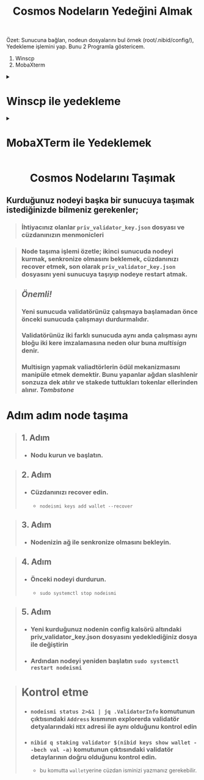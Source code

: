 <div align="center">

<h1> Cosmos Nodeların Yedeğini Almak </h1>


</div>

<br>

Özet: Sunucuna bağlan, nodeun dosyalarını bul örnek (root/.nibid/config/), Yedekleme işlemini yap.
Bunu 2 Programla göstericem.
1) Winscp
2) MobaXterm


<details>
      
<summary> <h1> Winscp ile yedekleme </summary> </h1>

  <h2>
    [WinScp İndirme Linki](https://winscp.net/eng/download.php)
  </h2>
  
## Önce Sunucumuza bağlanalım. İşaretlediğim yerlere sunucu bilgilerini girin ve sunucunuza bağlanın.

Eğer sunucuya bağlanırken private key dosyası kullanmıyorsanız 2. adımı es geçin.

![image](https://user-images.githubusercontent.com/76253089/223129569-e26ca533-89e1-4a13-b210-2a58b58b8480.png)

## Sunucunuza bağlandığınızda sizde daha az dosya gözükecektir. Ctrl + ALT + H tuşlarına aynı anda basın ve gizli dosyaları açın.
Bende gördüğünüz gibi .nibid ve .quasarnode klasörleri açığa çıktı.

![image](https://user-images.githubusercontent.com/76253089/223130530-169912b1-6910-45f8-8b33-dc35bd0b2625.png)

## .nibid sonra config içerisine girince priv_validator_key.json dosyasını göreceksiniz onu masaüstünüze çek bırak yapın ve işlem bu kadar.

![image](https://user-images.githubusercontent.com/76253089/223457002-53c8af94-4949-4ce9-8fd6-9a95f402bfde.png)

  </details>
  
  <details>
      
<summary> <h1> MobaXTerm ile Yedeklemek </summary> </h1>
  
  <h2> [MobaXterm İndirme Linki](https://mobaxterm.mobatek.net/) </h2>

## MobaXtermi indirip bilgisayarımıza kuralım. Sonrasında Altta gösterdiğim yerlere tıklayıp sunucu bilgilerimizi girelim.
  
 3. Adımda Private keyiniz varsa işaretlediğim yerden dosyanızı seçin. Eğer private key yerine şifre ile bağlanıyorsanız bu adımı geçin. Sunucu şifrenizi sunucuya bağlanırken soracak.
  
  ![image](https://github.com/enzifiri/Linux-ve-Nodelar-Hakkinda/assets/76253089/66084412-2b79-4aac-a342-a853d3d57c9c)


## İşaretlediğim sembole basıp gizli dosyalarımızı açığa çıkartalım. Gördüğünüz gibi .nibid klasörü açığa çıktı 
  
  ![image](https://user-images.githubusercontent.com/76253089/223461646-b2f628f0-465a-44a2-8d8c-dcddce310d1f.png)

## .nibid / config / dosyalarına girin ve Priv_validator_key.json dosyanızı masaüstüne sürükle bırak yapıp yedekleyin.
  
  ![image](https://user-images.githubusercontent.com/76253089/223461995-bf236566-1a3b-453d-9833-7e373d83d705.png)

  
  
   </details>
   
<div align="center">

<h1>  Cosmos Nodelarını Taşımak </h1>

</div>

## Kurduğunuz nodeyi başka bir sunucuya taşımak istediğinizde bilmeniz gerekenler;
> ### İhtiyacınız olanlar `priv_validator_key.json` dosyası ve cüzdanınızın menmonicleri

> ### Node taşıma işlemi özetle; ikinci sunucuda nodeyi kurmak, senkronize olmasını beklemek, cüzdanınızı recover etmek, son olarak `priv_validator_key.json` dosyasını yeni sunucuya taşıyıp nodeye restart atmak.

> ## ***Önemli!*** 
> ### Yeni sunucuda validatörünüz çalışmaya başlamadan önce önceki sunucuda çalışmayı durdurmalıdır.
> ### Validatörünüz iki farklı sunucuda aynı anda çalışması aynı bloğu iki kere imzalamasına neden olur buna ***multisign*** denir.
> ### Multisign yapmak valiadtörlerin ödül mekanizmasını manipüle etmek demektir. Bunu yapanlar ağdan slashlenir sonzuza dek atılır ve stakede tuttukları tokenlar ellerinden alınır. ***Tombstone***

# Adım adım node taşıma
> ## 1. Adım
> - ###  Nodu kurun ve başlatın.

> ## 2. Adım
> - ### Cüzdanınızı recover edin.
>   - `nodeismi keys add wallet --recover` 

> ## 3. Adım
> - ### Nodenizin ağ ile senkronize olmasını bekleyin.

> ## 4. Adım
> - ### Önceki nodeyi durdurun.
>   - `sudo systemctl stop nodeismi`

> ## 5. Adım
> - ### Yeni kurduğunuz nodenin config kalsörü altındaki priv_validator_key.json dosyasını yedeklediğiniz dosya ile değiştirin
> - ### Ardından nodeyi yeniden başlatın `sudo systemctl restart nodeismi` 

> # Kontrol etme
> -  ### `nodeismi status 2>&1 | jq .ValidatorInfo` komutunun çıktısındaki `Address` kısmının explorerda validatör detyalarındaki `HEX` adresi ile aynı olduğunu kontrol edin
> - ### `nibid q staking validator $(nibid keys show wallet --bech val -a)` komutunun çıktısındaki validatör detaylarının doğru olduğunu kontrol edin.
>   - bu komutta `wallet`yerine cüzdan isminizi yazmanız gerekebilir.








   
   
   
   
   
   
   
   

